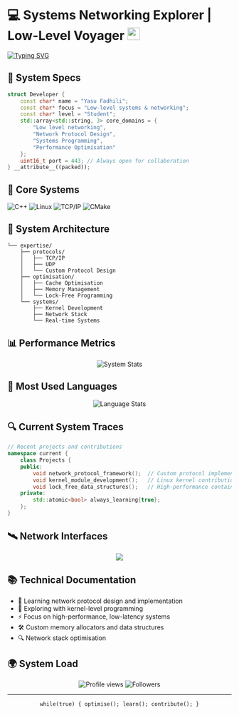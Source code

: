 
# 💻 Systems Networking Explorer | Low-Level Voyager <img src="https://media.giphy.com/media/WFZvB7VIXBgiz3oDXE/giphy.gif" width="28">

[![Typing SVG](https://readme-typing-svg.herokuapp.com?font=Fira+Code&pause=1000&width=435&lines=Systems+Programming+Student;Network+Protocol+Design;Performance+Opitimisation;Kernel+Space+Exploration)](https://git.io/typing-svg)

## 📡 System Specs

```cpp
struct Developer {
    const char* name = "Yasu Fadhili";
    const char* focus = "Low-level systems & networking";
    const char* level = "Student";
    std::array<std::string, 3> core_domains = {
        "Low level networking",
        "Network Protocol Design",
        "Systems Programming",
        "Performance Optimisation"
    };
    uint16_t port = 443; // Always open for collaboration
} __attribute__((packed));
```

## 🔧 Core Systems

![C++](https://img.shields.io/badge/-C++-00599C?style=flat-square&logo=c%2B%2B)
![Linux](https://img.shields.io/badge/-Linux-FCC624?style=flat-square&logo=linux&logoColor=black)
![TCP/IP](https://img.shields.io/badge/-TCP/IP-black?style=flat-square&logo=cisco)
![CMake](https://img.shields.io/badge/-CMake-064F8C?style=flat-square&logo=cmake)

## 🌌 System Architecture

```plaintext
└── expertise/
    ├── protocols/
    │   ├── TCP/IP
    │   ├── UDP
    │   └── Custom Protocol Design
    ├── optimisation/
    │   ├── Cache Optimisation
    │   ├── Memory Management
    │   └── Lock-Free Programming
    └── systems/
        ├── Kernel Development
        ├── Network Stack
        └── Real-time Systems
```

## 📊 Performance Metrics

<p align="center">
  <img src="https://github-readme-stats.vercel.app/api?username=yasufadhili&show_icons=true&theme=dark" alt="System Stats" />
</p>

## 💾 Most Used Languages

<p align="center">
  <img src="https://github-readme-stats.vercel.app/api/top-langs/?username=yasufadhili&layout=compact&theme=dark&hide=html,css,javascript" alt="Language Stats" />
</p>

## 🔍 Current System Traces

```cpp
// Recent projects and contributions
namespace current {
    class Projects {
    public:
        void network_protocol_framework();  // Custom protocol implementation
        void kernel_module_development();   // Linux kernel contributions
        void lock_free_data_structures();   // High-performance containers
    private:
        std::atomic<bool> always_learning{true};
    };
}
```

## 🛰️ Network Interfaces

<p align="center">
  <!--<a href="https://linkedin.com/in/yasufadhili"><img src="https://img.shields.io/badge/-LinkedIn-0077B5?style=flat-square&logo=LinkedIn&logoColor=white"/></a>-->
  <a href="mailto:yasufadhili@gmail.com"><img src="https://img.shields.io/badge/-Email-D14836?style=flat-square&logo=Gmail&logoColor=white"/></a>
</p>

## 📚 Technical Documentation

- 🔮 Learning network protocol design and implementation
- 🔧 Exploring with kernel-level programming
- ⚡ Focus on high-performance, low-latency systems
- 🛠️ Custom memory allocators and data structures
- 🔍 Network stack optimisation

## 🌍 System Load

<p align="center">
  <img src="https://komarev.com/ghpvc/?username=yasufadhili&color=blue" alt="Profile views">
  <img src="https://img.shields.io/github/followers/yasufadhili?style=social" alt="Followers">
</p>

---
<p align="center">
<code>while(true) { optimise(); learn(); contribute(); }</code>
</p>
